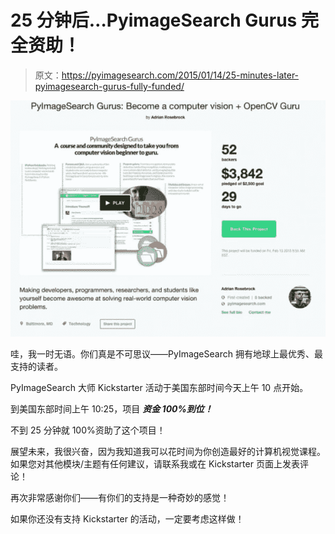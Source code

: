# 25 分钟后…PyimageSearch Gurus 完全资助！

> 原文：<https://pyimagesearch.com/2015/01/14/25-minutes-later-pyimagesearch-gurus-fully-funded/>

[![campaign_successful](img/ec547b43ff667958c1184ca06e5f1422.png)](https://www.kickstarter.com/projects/1186001332/pyimagesearch-gurus-become-a-computer-vision-openc)

哇，我一时无语。你们真是不可思议——PyImageSearch 拥有地球上最优秀、最支持的读者。

PyImageSearch 大师 Kickstarter 活动于美国东部时间今天上午 10 点开始。

到美国东部时间上午 10:25，项目 ***资金 100%到位！***

不到 25 分钟就 100%资助了这个项目！

展望未来，我很兴奋，因为我知道我可以花时间为你创造最好的计算机视觉课程。如果您对其他模块/主题有任何建议，请联系我或在 Kickstarter 页面上发表评论！

再次非常感谢你们——有你们的支持是一种奇妙的感觉！

如果你还没有支持 Kickstarter 的活动，一定要考虑这样做！